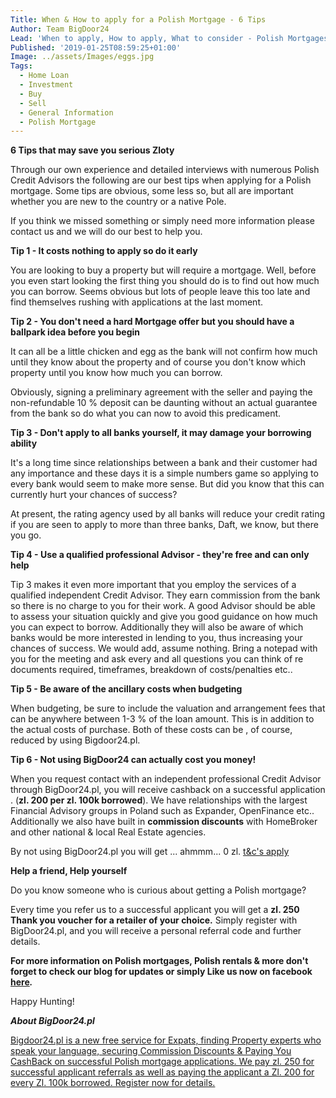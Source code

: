 ```yaml
---
Title: When & How to apply for a Polish Mortgage - 6 Tips
Author: Team BigDoor24
Lead: 'When to apply, How to apply, What to consider - Polish Mortgages'
Published: '2019-01-25T08:59:25+01:00'
Image: ../assets/Images/eggs.jpg
Tags:
  - Home Loan
  - Investment
  - Buy
  - Sell
  - General Information
  - Polish Mortgage
---
```

**6 Tips that may save you serious Zloty**

Through our own experience and detailed interviews with numerous Polish Credit Advisors the following are our best tips when applying for a Polish mortgage. Some tips are obvious, some less so, but all are important whether you are new to the country or a native Pole.

If you think we missed something or simply need more information please contact us and we will do our best to help you.

**Tip 1 - It costs nothing to apply so do it early**

You are looking to buy a property but will require a mortgage. Well, before you even start looking the first thing you should do is to find out how much you can borrow. Seems obvious but lots of people leave this too late and find themselves rushing with applications at the last moment.

**Tip 2 - You don't need a hard Mortgage offer but you should have a ballpark idea before you begin**

It can all be a little chicken and egg as the bank will not confirm how much until they know about the property and of course you don't know which property until you know how much you can borrow.

Obviously, signing a preliminary agreement with the seller and paying the non-refundable 10 % deposit can be daunting without an actual guarantee from the bank so do what you can now to avoid this predicament.

**Tip 3 - Don't apply to all banks yourself, it may damage your borrowing ability**

It's a long time since relationships between a bank and their customer had any importance and these days it is a simple numbers game so applying to every bank would seem to make more sense. But did you know that this can currently hurt your chances of  success?

At present, the rating agency used by all banks will reduce your credit rating if you are seen to apply to more than three banks, Daft, we know, but there you go.

**Tip 4 - Use a qualified professional Advisor - they're free and can only help**

Tip 3 makes it even more important that you employ the services of a qualified independent Credit Advisor.  They earn commission from the bank so there is no charge to you for their work. A good Advisor should be able to assess your situation quickly and give you good guidance on how much you can expect to borrow. Additionally they will also be aware of which banks would be more interested in lending to you, thus increasing your chances of success. We would add, assume nothing. Bring a notepad with you for the meeting and ask every and all questions you can think of re documents required, timeframes, breakdown of costs/penalties etc..

**Tip 5 - Be aware of the ancillary costs when budgeting**

When budgeting, be sure to include the valuation and arrangement fees that can be anywhere between 1-3 % of the loan amount. This is in addition to the actual costs of purchase. Both of these costs can be , of course, reduced by using Bigdoor24.pl.

**Tip 6 - Not using BigDoor24 can actually cost you money!**

When you request contact with an independent professional Credit Advisor through BigDoor24.pl, you will receive cashback on a successful application . (**zl. 200 per zl. 100k borrowed**). We have relationships with the largest Financial Advisory groups in Poland such as Expander, OpenFinance etc.. Additionally we also have built in **commission discounts** with HomeBroker and other national & local Real Estate agencies.

 By not using BigDoor24.pl you will get ... ahmmm... 0 zl. [t&c's apply](https://bigdoor24.pl/home/terms) 

**Help a friend, Help yourself**

Do you know someone who is curious about getting a Polish mortgage?

Every time you refer us to a successful applicant you will get a **zl. 250 Thank you voucher for a retailer of your choice.**  Simply register with BigDoor24.pl, and you will receive a personal referral code and further details.

**For more information on Polish mortgages, Polish rentals & more don't forget to check our blog for updates or simply Like us now on facebook** **[here](https://www.facebook.com/bigdoor24/)*.***

Happy Hunting!

***About BigDoor24.pl***

[Bigdoor24.pl is a new free service for Expats, finding Property experts who speak your language, securing Commission Discounts & Paying You CashBack on successful Polish mortgage applications. We pay zl. 250 for successful applicant referrals as well as paying the applicant a Zl. 200 for every Zl. 100k borrowed. Register now for details.](https://bigdoor24.pl/)
